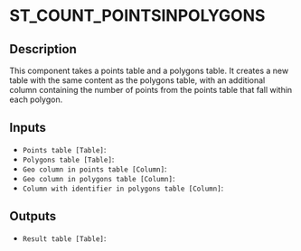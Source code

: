 
# ST_COUNT_POINTSINPOLYGONS
## Description

 This component takes a points table and a polygons table. It creates a new table with
 the same content as the polygons table, with an additional column
 containing the number of points from the points table that fall within each polygon.
 
## Inputs
* `Points table [Table]`: 
* `Polygons table [Table]`: 
* `Geo column in points table [Column]`: 
* `Geo column in polygons table [Column]`: 
* `Column with identifier in polygons table [Column]`: 

## Outputs
* `Result table [Table]`: 
